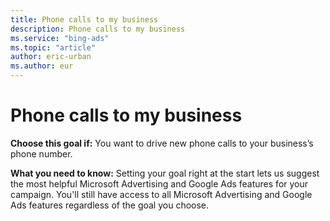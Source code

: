 ```yaml
---
title: Phone calls to my business
description: Phone calls to my business
ms.service: "bing-ads"
ms.topic: "article"
author: eric-urban
ms.author: eur
---
```


# Phone calls to my business

**Choose this goal if:**  You want to drive new phone calls to your business’s phone number.

**What you need to know:**  Setting your goal right at the start lets us suggest the most helpful Microsoft Advertising and Google Ads features for your campaign. You'll still have access to all Microsoft Advertising and Google Ads features regardless of the goal you choose.



